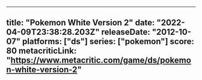 
---
title: "Pokemon White Version 2"
date: "2022-04-09T23:38:28.203Z"
releaseDate: "2012-10-07"
platforms: ["ds"]
series: ["pokemon"]
score: 80
metacriticLink: "https://www.metacritic.com/game/ds/pokemon-white-version-2"
---
